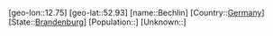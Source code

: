 ﻿---
location: [52.93,12.75]
type: City
tags:
- geo/City


SpocWebEntityId: 29060
isDeleted: false
confidential: public

---
[geo-lon::12.75]
[geo-lat::52.93]
[name::Bechlin]
[Country::[Germany](geo/Continent/Europe/Germany.md)]
[State::[Brandenburg](geo/Continent/Europe/Germany/Brandenburg.md)]
[Population::]
[Unknown::]

